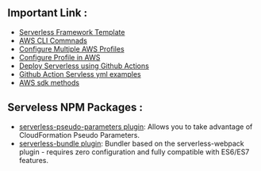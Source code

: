 ## Important Link :

- [Serverless Framework Template](https://github.com/codingly-io/sls-base)
- [AWS CLI Commnads](https://docs.aws.amazon.com/cli/latest/reference/configure/list.html)
- [Configure Multiple AWS Profiles](https://serverless-stack.com/chapters/configure-multiple-aws-profiles.html)
- [Configure Profile in AWS](https://docs.aws.amazon.com/cli/latest/userguide/cli-configure-quickstart.html#cli-configure-quickstart-profiles)
- [Deploy Serverless using Github Actions](https://dev.to/maxkostinevich/how-to-deploy-serverless-applications-using-github-actions-34a)
- [Github Action Servless yml examples](https://gist.github.com/maxkostinevich/9672966565aeb749d41e49673be4e7fa)
- [AWS sdk methods](https://docs.aws.amazon.com/AWSJavaScriptSDK/latest/AWS/DynamoDB/DocumentClient.html)

## Serveless NPM Packages :

- [serverless-pseudo-parameters plugin](https://www.npmjs.com/package/serverless-pseudo-parameters): Allows you to take advantage of CloudFormation Pseudo Parameters.
- [serverless-bundle plugin](https://www.npmjs.com/package/serverless-pseudo-parameters): Bundler based on the serverless-webpack plugin - requires zero configuration and fully compatible with ES6/ES7 features.
